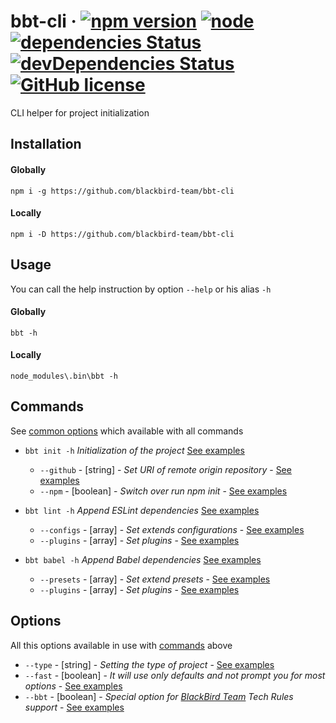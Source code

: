 # bbt-cli &middot; [![npm version](https://img.shields.io/npm/v/bbt-cli.svg)](https://www.npmjs.com/package/bbt-cli) [![node](https://img.shields.io/node/v/gh-badges.svg)](https://github.com/blackbird-team/bbt-cli) [![dependencies Status](https://david-dm.org/blackbird-team/bbt-cli/status.svg)](https://david-dm.org/blackbird-team/bbt-cli) [![devDependencies Status](https://david-dm.org/blackbird-team/bbt-cli/dev-status.svg)](https://david-dm.org/blackbird-team/bbt-cli?type=dev) [![GitHub license](https://img.shields.io/badge/license-MIT-blue.svg)](https://raw.githubusercontent.com/blackbird-team/bbt-cli/master/LICENSE)

CLI helper for project initialization


## Installation

#### Globally

```
npm i -g https://github.com/blackbird-team/bbt-cli
```

#### Locally

```
npm i -D https://github.com/blackbird-team/bbt-cli
```

## Usage
You can call the help instruction by option ```--help``` or his alias ```-h```

#### Globally
```
bbt -h
```
#### Locally
```
node_modules\.bin\bbt -h
```

## Commands

See [common options](#options) which available with all commands

* ```bbt init -h``` _Initialization of the project_ [See examples](/docs/examples/init.md)
    * ```--github``` - \[string] - _Set URI of remote origin repository_ - [See examples](/docs/examples/init.md#options---github)
    * ```--npm``` - \[boolean] - _Switch over run npm init_ - [See examples](/docs/examples/init.md#options---npm)
    
* ```bbt lint -h``` _Append ESLint dependencies_ [See examples](/docs/examples/lint.md)
    * ```--configs``` - \[array] - _Set extends configurations_ - [See examples](/docs/examples/lint.md#options---configs)
    * ```--plugins``` - \[array] - _Set plugins_ - [See examples](/docs/examples/lint.md#options---plugins)
    
* ```bbt babel -h``` _Append Babel dependencies_ [See examples](/docs/examples/babel.md)
    * ```--presets``` - \[array] - _Set extend presets_ - [See examples](/docs/examples/babel.md#options---presets)
    * ```--plugins``` - \[array] - _Set plugins_ - [See examples](/docs/examples/babel.md#options---plugins)
    
## Options

All this options available in use with [commands](#commands) above

* ```--type``` - \[string] - _Setting the type of project_ - [See examples](/docs/examples/init.md#options---type)
* ```--fast``` - \[boolean] - _It will use only defaults and not prompt you for most options_ - [See examples](/docs/examples/init.md#options---fast)
* ```--bbt``` - \[boolean] - _Special option for [BlackBird Team](https://github.com/blackbird-team) Tech Rules support_ - [See examples](/docs/examples/init.md#options---bbt)